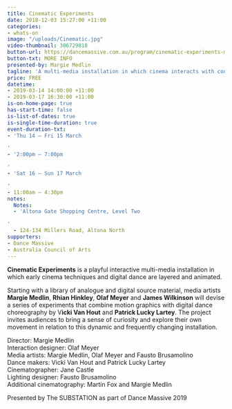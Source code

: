 ```yaml
---
title: Cinematic Experiments
date: 2018-12-03 15:27:00 +11:00
categories:
- whats-on
image: "/uploads/Cinematic.jpg"
video-thumbnail: 306729818
button-url: https://dancemassive.com.au/program/cinematic-experiments-multi-media-installation/
button-txt: MORE INFO
presented-by: Margie Medlin
tagline: 'A multi-media installation in which cinema interacts with contemporary dance. '
price: FREE
datetime:
- 2019-03-14 14:00:00 +11:00
- 2019-03-17 16:30:00 +11:00
is-on-home-page: true
has-start-time: false
is-list-of-dates: true
is-single-time-duration: true
event-duration-txt:
- 'Thu 14 – Fri 15 March

'
- '2:00pm – 7:00pm

'
- 'Sat 16 – Sun 17 March

'
- 11:00am – 4:30pm
notes:
  Notes:
  - 'Altona Gate Shopping Centre, Level Two

'
  - 124-134 Millers Road, Altona North
supporters:
- Dance Massive
- Australia Council of Arts
---
```


**Cinematic Experiments** is a playful interactive multi-media installation in which early cinema techniques and digital dance are layered and animated.

Starting with a library of analogue and digital source material, media artists **Margie Medlin**, **Rhian Hinkley**, **Olaf Meyer** and **James Wilkinson** will devise a series of experiments that combine motion graphics with digital dance choreography by V**icki Van Hout** and **Patrick Lucky Lartey**. The project invites audiences to bring a sense of curiosity and explore their own movement in relation to this dynamic and frequently changing installation. 


Director: Margie Medlin <br>
Interaction designer: Olaf Meyer <br>
Media artists: Margie Medlin, Olaf Meyer and Fausto Brusamolino <br>
Dance makers: Vicki Van Hout and Patrick Lucky Lartey <br>
Cinematographer: Jane Castle <br>
Lighting designer: Fausto Brusamolino <br>
Additional cinematography: Martin Fox and Margie Medlin <br>

Presented by The SUBSTATION as part of Dance Massive 2019

